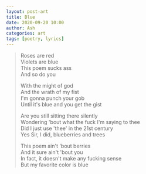 ```yaml
---
layout: post-art
title: Blue
date: 2020-09-20 10:00
author: Ash
categories: art
tags: [poetry, lyrics]
---
```

> Roses are red  
Violets are blue  
This poem sucks ass  
And so do you
>
> With the might of god  
And the wrath of my fist  
I'm gonna punch your gob  
Until it's blue and you get the gist
>
> Are you still sitting there silently  
Wondering 'bout what the fuck I'm saying to thee  
Did I just use 'thee' in the 21st century  
Yes Sir, I did, blueberries and trees
>
> This poem ain't 'bout berries  
And it sure ain't 'bout you  
In fact, it doesn't make any fucking sense  
But my favorite color is blue

